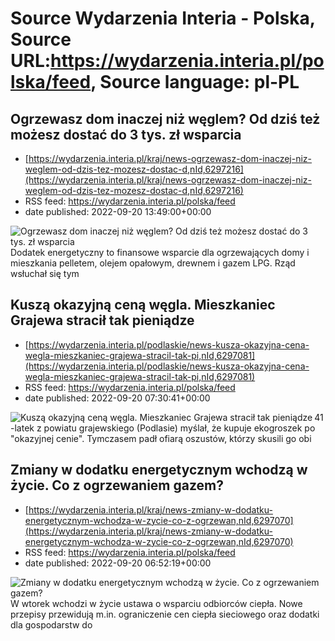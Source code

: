 # Source Wydarzenia Interia - Polska, Source URL:https://wydarzenia.interia.pl/polska/feed, Source language: pl-PL

## Ogrzewasz dom inaczej niż węglem? Od dziś też możesz dostać do 3 tys. zł wsparcia
 - [https://wydarzenia.interia.pl/kraj/news-ogrzewasz-dom-inaczej-niz-weglem-od-dzis-tez-mozesz-dostac-d,nId,6297216](https://wydarzenia.interia.pl/kraj/news-ogrzewasz-dom-inaczej-niz-weglem-od-dzis-tez-mozesz-dostac-d,nId,6297216)
 - RSS feed: https://wydarzenia.interia.pl/polska/feed
 - date published: 2022-09-20 13:49:00+00:00

<p><a href="https://wydarzenia.interia.pl/kraj/news-ogrzewasz-dom-inaczej-niz-weglem-od-dzis-tez-mozesz-dostac-d,nId,6297216"><img align="left" alt="Ogrzewasz dom inaczej niż węglem? Od dziś też możesz dostać do 3 tys. zł wsparcia" src="https://i.iplsc.com/ogrzewasz-dom-inaczej-niz-weglem-od-dzis-tez-mozesz-dostac-d/000G3E7T52U57K9M-C321.jpg" /></a>Dodatek energetyczny to finansowe wsparcie dla ogrzewających domy i mieszkania pelletem, olejem opałowym, drewnem i gazem LPG. Rząd wsłuchał się tym 

## Kuszą okazyjną ceną węgla. Mieszkaniec Grajewa stracił tak pieniądze
 - [https://wydarzenia.interia.pl/podlaskie/news-kusza-okazyjna-cena-wegla-mieszkaniec-grajewa-stracil-tak-pi,nId,6297081](https://wydarzenia.interia.pl/podlaskie/news-kusza-okazyjna-cena-wegla-mieszkaniec-grajewa-stracil-tak-pi,nId,6297081)
 - RSS feed: https://wydarzenia.interia.pl/polska/feed
 - date published: 2022-09-20 07:30:41+00:00

<p><a href="https://wydarzenia.interia.pl/podlaskie/news-kusza-okazyjna-cena-wegla-mieszkaniec-grajewa-stracil-tak-pi,nId,6297081"><img align="left" alt="Kuszą okazyjną ceną węgla. Mieszkaniec Grajewa stracił tak pieniądze" src="https://i.iplsc.com/kusza-okazyjna-cena-wegla-mieszkaniec-grajewa-stracil-tak-pi/000G3BPHOGB72PDQ-C321.jpg" /></a>41-latek z powiatu grajewskiego (Podlasie) myślał, że kupuje ekogroszek po &quot;okazyjnej cenie&quot;. Tymczasem padł ofiarą oszustów, którzy skusili go obi

## Zmiany w dodatku energetycznym wchodzą w życie. Co z ogrzewaniem gazem?
 - [https://wydarzenia.interia.pl/kraj/news-zmiany-w-dodatku-energetycznym-wchodza-w-zycie-co-z-ogrzewan,nId,6297070](https://wydarzenia.interia.pl/kraj/news-zmiany-w-dodatku-energetycznym-wchodza-w-zycie-co-z-ogrzewan,nId,6297070)
 - RSS feed: https://wydarzenia.interia.pl/polska/feed
 - date published: 2022-09-20 06:52:19+00:00

<p><a href="https://wydarzenia.interia.pl/kraj/news-zmiany-w-dodatku-energetycznym-wchodza-w-zycie-co-z-ogrzewan,nId,6297070"><img align="left" alt="Zmiany w dodatku energetycznym wchodzą w życie. Co z ogrzewaniem gazem? " src="https://i.iplsc.com/zmiany-w-dodatku-energetycznym-wchodza-w-zycie-co-z-ogrzewan/000G3BGOSYGFRKIX-C321.jpg" /></a>W wtorek wchodzi w życie ustawa o wsparciu odbiorców ciepła. Nowe przepisy przewidują m.in. ograniczenie cen ciepła sieciowego oraz dodatki dla gospodarstw do
